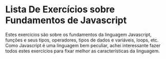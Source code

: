 # Lista De Exercícios sobre Fundamentos de Javascript
<p>
  Estes exercícios são sobre os fundamentos da linguagem Javascript, funções e seus tipos, operadores, tipos de dados e variáveis, loops, etc. Como Javascript é uma linguagem bem peculiar, achei interessante fazer todos estes  exercícios para fixar melhor as características da linguagem.
</p>
